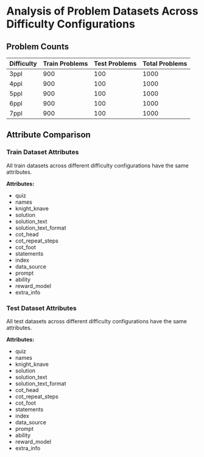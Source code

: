 # Analysis of Problem Datasets Across Difficulty Configurations

## Problem Counts

| Difficulty | Train Problems | Test Problems | Total Problems |
|------------|---------------|--------------|---------------|
| 3ppl | 900 | 100 | 1000 |
| 4ppl | 900 | 100 | 1000 |
| 5ppl | 900 | 100 | 1000 |
| 6ppl | 900 | 100 | 1000 |
| 7ppl | 900 | 100 | 1000 |

## Attribute Comparison

### Train Dataset Attributes

All train datasets across different difficulty configurations have the same attributes.

**Attributes:**

- quiz
- names
- knight_knave
- solution
- solution_text
- solution_text_format
- cot_head
- cot_repeat_steps
- cot_foot
- statements
- index
- data_source
- prompt
- ability
- reward_model
- extra_info

### Test Dataset Attributes

All test datasets across different difficulty configurations have the same attributes.

**Attributes:**

- quiz
- names
- knight_knave
- solution
- solution_text
- solution_text_format
- cot_head
- cot_repeat_steps
- cot_foot
- statements
- index
- data_source
- prompt
- ability
- reward_model
- extra_info

